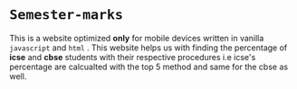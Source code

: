 # `Semester-marks`
This is a website optimized **only** for mobile devices written in vanilla `javascript` and `html` . This website helps us with finding the percentage of **icse** and **cbse** students
with their respective procedures i.e icse's percentage are calcualted with the top 5 method and same for the cbse as well.
